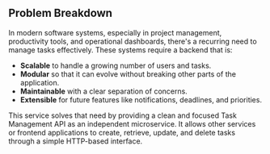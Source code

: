 ## Problem Breakdown

In modern software systems, especially in project management, productivity tools, and operational dashboards, there's a recurring need to manage tasks effectively. These systems require a backend that is:

- **Scalable** to handle a growing number of users and tasks.
- **Modular** so that it can evolve without breaking other parts of the application.
- **Maintainable** with a clear separation of concerns.
- **Extensible** for future features like notifications, deadlines, and priorities.

This service solves that need by providing a clean and focused Task Management API as an independent microservice. It allows other services or frontend applications to create, retrieve, update, and delete tasks through a simple HTTP-based interface.